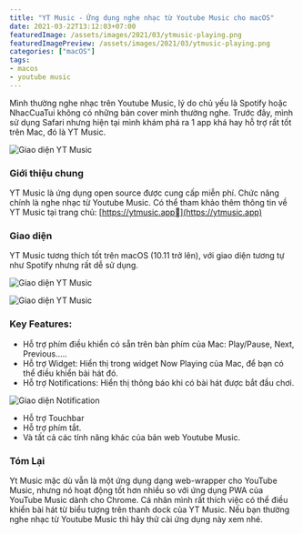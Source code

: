 ```yaml
---
title: "YT Music - Ứng dụng nghe nhạc từ Youtube Music cho macOS"
date: 2021-03-22T13:12:03+07:00
featuredImage: /assets/images/2021/03/ytmusic-playing.png
featuredImagePreview: /assets/images/2021/03/ytmusic-playing.png
categories: ["macOS"]
tags:
- macos
- youtube music
---
```


Mình thường nghe nhạc trên Youtube Music, lý do chủ yếu là Spotify hoặc NhacCuaTui không có những bản cover mình thường nghe. Trước đây, mình sử dụng Safari nhưng hiện tại mình khám phá ra 1 app khá hay hỗ trợ rất tốt trên Mac, đó là YT Music. 

![Giao diện YT Music](/assets/images/2021/03/yt-music-screenshot.png)

### Giới thiệu chung

YT Music là ứng dụng open source được cung cấp miễn phí. Chức năng chính là nghe nhạc từ Youtube Music. Có thể tham khảo thêm thông tin về YT Music tại trang chủ: [https://ytmusic.app](https://ytmusic.app)

### Giao diện

YT Music tương thích tốt trên macOS (10.11 trở lên), với giao diện tương tự như Spotify nhưng rất dễ sử dụng.

![Giao diện YT Music](/assets/images/2021/03/1.png)

![Giao diện YT Music](/assets/images/2021/03/2.png)

### Key Features:

* Hỗ trợ phím điều khiển có sẵn trên bàn phím của Mac: Play/Pause, Next, Previous.....
* Hỗ trợ Widget: Hiển thị trong widget Now Playing của Mac, để bạn có thể điều khiển bài hát đó.
* Hỗ trợ Notifications: Hiển thị thông báo khi có bài hát được bắt đầu chơi.
 
![Giao diện Notification](/assets/images/2021/03/ytmusic-noti.png)

* Hỗ trợ Touchbar
* Hỗ trợ phím tắt.
* Và tất cả các tính năng khác của bản web Youtube Music.

### Tóm Lại

Yt Music mặc dù vẫn là một ứng dụng dạng web-wrapper cho YouTube Music, nhưng nó hoạt động tốt hơn nhiều so với ứng dụng PWA của YouTube Music dành cho Chrome. Cá nhân mình rất thích việc có thể điều khiển bài hát từ biểu tượng trên thanh dock của YT Music. Nếu bạn thường nghe nhạc từ Youtube Music thì hãy thử cài ứng dụng này xem nhé.
